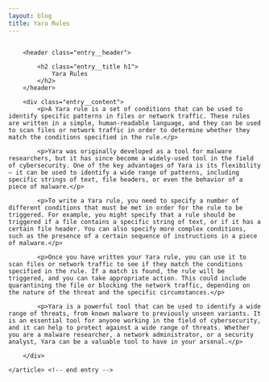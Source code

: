 ```yaml
---
layout: blog
title: Yara Rules
---
```


<div id="main" class="s-content__main large-8 column">
    <article class="entry">

        <header class="entry__header">

            <h2 class="entry__title h1">
                Yara Rules
            </h2>        
        </header>
        
        <div class="entry__content">
            <p>A Yara rule is a set of conditions that can be used to identify specific patterns in files or network traffic. These rules are written in a simple, human-readable language, and they can be used to scan files or network traffic in order to determine whether they match the conditions specified in the rule.</p>

            <p>Yara was originally developed as a tool for malware researchers, but it has since become a widely-used tool in the field of cybersecurity. One of the key advantages of Yara is its flexibility – it can be used to identify a wide range of patterns, including specific strings of text, file headers, or even the behavior of a piece of malware.</p>

            <p>To write a Yara rule, you need to specify a number of different conditions that must be met in order for the rule to be triggered. For example, you might specify that a rule should be triggered if a file contains a specific string of text, or if it has a certain file header. You can also specify more complex conditions, such as the presence of a certain sequence of instructions in a piece of malware.</p>

            <p>Once you have written your Yara rule, you can use it to scan files or network traffic to see if they match the conditions specified in the rule. If a match is found, the rule will be triggered, and you can take appropriate action. This could include quarantining the file or blocking the network traffic, depending on the nature of the threat and the specific circumstances.</p>

            <p>Yara is a powerful tool that can be used to identify a wide range of threats, from known malware to previously unseen variants. It is an essential tool for anyone working in the field of cybersecurity, and it can help to protect against a wide range of threats. Whether you are a malware researcher, a network administrator, or a security analyst, Yara can be a valuable tool to have in your arsenal.</p>

        </div> 

    </article> <!-- end entry -->

</div> <!-- end main -->
